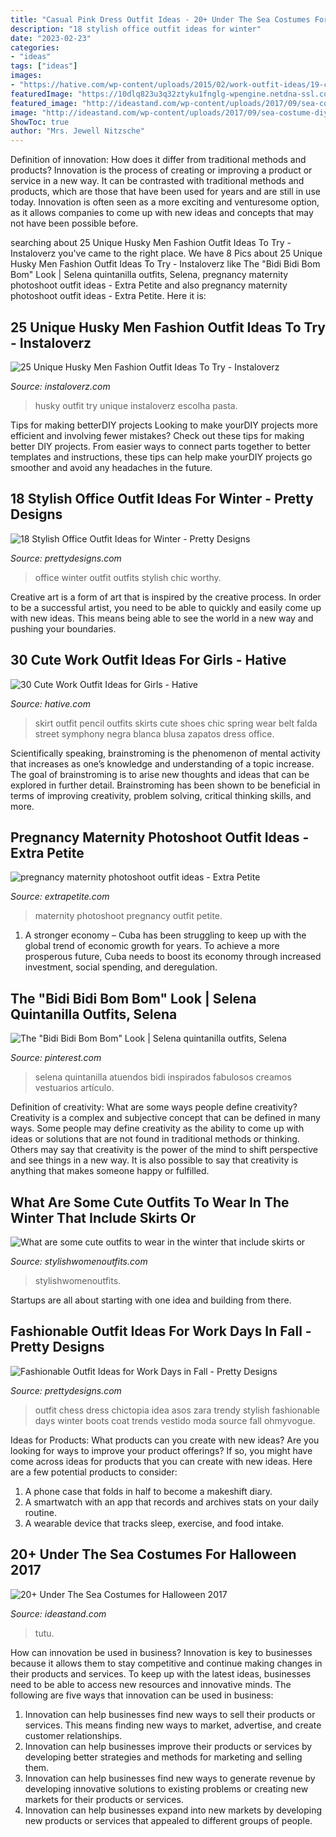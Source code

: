 ```yaml
---
title: "Casual Pink Dress Outfit Ideas - 20+ Under The Sea Costumes For Halloween 2017"
description: "18 stylish office outfit ideas for winter"
date: "2023-02-23"
categories:
- "ideas"
tags: ["ideas"]
images:
- "https://hative.com/wp-content/uploads/2015/02/work-outfit-ideas/19-cute-work-outfit-ideas-for-girls.jpg"
featuredImage: "https://10dlq823u3q32ztyku1fnglg-wpengine.netdna-ssl.com/wp-content/uploads/2018/07/Lace_Luce1805182-96-edited-e1532565673702.jpg"
featured_image: "http://ideastand.com/wp-content/uploads/2017/09/sea-costume-diy/22-under-the-sea-costumes-costume-diy.jpg"
image: "http://ideastand.com/wp-content/uploads/2017/09/sea-costume-diy/22-under-the-sea-costumes-costume-diy.jpg"
ShowToc: true
author: "Mrs. Jewell Nitzsche"
---
```



Definition of innovation: How does it differ from traditional methods and products?
Innovation is the process of creating or improving a product or service in a new way. It can be contrasted with traditional methods and products, which are those that have been used for years and are still in use today. Innovation is often seen as a more exciting and venturesome option, as it allows companies to come up with new ideas and concepts that may not have been possible before.

	

		
searching about 25 Unique Husky Men Fashion Outfit Ideas To Try - Instaloverz you've came to the right place. We have 8 Pics about 25 Unique Husky Men Fashion Outfit Ideas To Try - Instaloverz like The &quot;Bidi Bidi Bom Bom&quot; Look | Selena quintanilla outfits, Selena, pregnancy maternity photoshoot outfit ideas - Extra Petite and also pregnancy maternity photoshoot outfit ideas - Extra Petite. Here it is:
		
    
## 25 Unique Husky Men Fashion Outfit Ideas To Try - Instaloverz

<img loading=lazy src="http://www.instaloverz.com/wp-content/uploads/2017/05/13.-Husky-Men-Outfit.jpg" onerror="this.onerror=null;this.src='https://tse3.mm.bing.net/th?id=OIP.TKvtFHQEdYfrHZSI1Q_KpwHaLG&amp;pid=15.1';" alt="25 Unique Husky Men Fashion Outfit Ideas To Try - Instaloverz">

_Source: instaloverz.com_

>husky outfit try unique instaloverz escolha pasta. 

	

Tips for making betterDIY projects
Looking to make yourDIY projects more efficient and involving fewer mistakes? Check out these tips for making better DIY projects. From easier ways to connect parts together to better templates and instructions, these tips can help make yourDIY projects go smoother and avoid any headaches in the future.

    
## 18 Stylish Office Outfit Ideas For Winter - Pretty Designs

<img loading=lazy src="https://www.prettydesigns.com/wp-content/uploads/2017/12/18-stylish-office-outfit-ideas-for-winter-2018-3.jpg" onerror="this.onerror=null;this.src='https://tse3.mm.bing.net/th?id=OIP.Lj8F81_6lOQ998AIc3qUBgHaLL&amp;pid=15.1';" alt="18 Stylish Office Outfit Ideas for Winter - Pretty Designs">

_Source: prettydesigns.com_

>office winter outfit outfits stylish chic worthy. 

	

Creative art is a form of art that is inspired by the creative process. In order to be a successful artist, you need to be able to quickly and easily come up with new ideas. This means being able to see the world in a new way and pushing your boundaries.

    
## 30 Cute Work Outfit Ideas For Girls - Hative

<img loading=lazy src="https://hative.com/wp-content/uploads/2015/02/work-outfit-ideas/19-cute-work-outfit-ideas-for-girls.jpg" onerror="this.onerror=null;this.src='https://tse3.mm.bing.net/th?id=OIP.CiwBY89LtqnVGqUZP9DnkwHaLH&amp;pid=15.1';" alt="30 Cute Work Outfit Ideas for Girls - Hative">

_Source: hative.com_

>skirt outfit pencil outfits skirts cute shoes chic spring wear belt falda street symphony negra blanca blusa zapatos dress office. 

	

Scientifically speaking, brainstroming is the phenomenon of mental activity that increases as one’s knowledge and understanding of a topic increase. The goal of brainstroming is to arise new thoughts and ideas that can be explored in further detail. Brainstroming has been shown to be beneficial in terms of improving creativity, problem solving, critical thinking skills, and more.

    
## Pregnancy Maternity Photoshoot Outfit Ideas - Extra Petite

<img loading=lazy src="https://10dlq823u3q32ztyku1fnglg-wpengine.netdna-ssl.com/wp-content/uploads/2018/07/Lace_Luce1805182-96-edited-e1532565673702.jpg" onerror="this.onerror=null;this.src='https://tse4.mm.bing.net/th?id=OIP.nhPV_JgMX59wXDyk21gXgQHaLG&amp;pid=15.1';" alt="pregnancy maternity photoshoot outfit ideas - Extra Petite">

_Source: extrapetite.com_

>maternity photoshoot pregnancy outfit petite. 

	

1. A stronger economy – Cuba has been struggling to keep up with the global trend of economic growth for years. To achieve a more prosperous future, Cuba needs to boost its economy through increased investment, social spending, and deregulation.

    
## The &quot;Bidi Bidi Bom Bom&quot; Look | Selena Quintanilla Outfits, Selena

<img loading=lazy src="https://i.pinimg.com/736x/69/1b/44/691b4446b21dd3c77f16d94538654e1a--skirt-outfits-day-outfits.jpg" onerror="this.onerror=null;this.src='https://tse4.mm.bing.net/th?id=OIP.LHHh95vFq-ZOtbURz3cScwHaLH&amp;pid=15.1';" alt="The &quot;Bidi Bidi Bom Bom&quot; Look | Selena quintanilla outfits, Selena">

_Source: pinterest.com_

>selena quintanilla atuendos bidi inspirados fabulosos creamos vestuarios artículo. 

	

Definition of creativity: What are some ways people define creativity?
Creativity is a complex and subjective concept that can be defined in many ways. Some people may define creativity as the ability to come up with ideas or solutions that are not found in traditional methods or thinking. Others may say that creativity is the power of the mind to shift perspective and see things in a new way. It is also possible to say that creativity is anything that makes someone happy or fulfilled.

    
## What Are Some Cute Outfits To Wear In The Winter That Include Skirts Or

<img loading=lazy src="https://stylishwomenoutfits.com/wp-content/uploads/2016/02/cute-outfits-wear-winter-include-skirts-dresses-3.jpg" onerror="this.onerror=null;this.src='https://tse1.mm.bing.net/th?id=OIP.QZMaJoS2velne1iiBHBhogHaLH&amp;pid=15.1';" alt="What are some cute outfits to wear in the winter that include skirts or">

_Source: stylishwomenoutfits.com_

>stylishwomenoutfits. 

	

Startups are all about starting with one idea and building from there.

    
## Fashionable Outfit Ideas For Work Days In Fall - Pretty Designs

<img loading=lazy src="http://www.prettydesigns.com/wp-content/uploads/2014/07/Stylish-Trendy-Outfit-Idea.jpg" onerror="this.onerror=null;this.src='https://tse2.mm.bing.net/th?id=OIP.CKtQOF4bfdWuYauX794bwgHaK3&amp;pid=15.1';" alt="Fashionable Outfit Ideas for Work Days in Fall - Pretty Designs">

_Source: prettydesigns.com_

>outfit chess dress chictopia idea asos zara trendy stylish fashionable days winter boots coat trends vestido moda source fall ohmyvogue. 

	

Ideas for Products: What products can you create with new ideas?
Are you looking for ways to improve your product offerings? If so, you might have come across ideas for products that you can create with new ideas. Here are a few potential products to consider: 
1. A phone case that folds in half to become a makeshift diary.
2. A smartwatch with an app that records and archives stats on your daily routine.
3. A wearable device that tracks sleep, exercise, and food intake.

    
## 20+ Under The Sea Costumes For Halloween 2017

<img loading=lazy src="http://ideastand.com/wp-content/uploads/2017/09/sea-costume-diy/22-under-the-sea-costumes-costume-diy.jpg" onerror="this.onerror=null;this.src='https://tse3.mm.bing.net/th?id=OIP.yuqcy6Ficq6vdmAmuNWW_QHaKb&amp;pid=15.1';" alt="20+ Under The Sea Costumes for Halloween 2017">

_Source: ideastand.com_

>tutu. 

	

How can innovation be used in business?
Innovation is key to businesses because it allows them to stay competitive and continue making changes in their products and services. To keep up with the latest ideas, businesses need to be able to access new resources and innovative minds. The following are five ways that innovation can be used in business: 
1. Innovation can help businesses find new ways to sell their products or services. This means finding new ways to market, advertise, and create customer relationships. 
2. Innovation can help businesses improve their products or services by developing better strategies and methods for marketing and selling them. 
3. Innovation can help businesses find new ways to generate revenue by developing innovative solutions to existing problems or creating new markets for their products or services. 
4. Innovation can help businesses expand into new markets by developing new products or services that appealed to different groups of people. 

